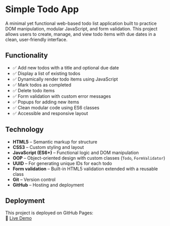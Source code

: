 # Simple Todo App

A minimal yet functional web-based todo list application built to practice DOM manipulation, modular JavaScript, and form validation. This project allows users to create, manage, and view todo items with due dates in a clean, user-friendly interface.

## Functionality

- ✅ Add new todos with a title and optional due date
- ✅ Display a list of existing todos
- ✅ Dynamically render todo items using JavaScript
- ✅ Mark todos as completed
- ✅ Delete todo items
- ✅ Form validation with custom error messages
- ✅ Popups for adding new items
- ✅ Clean modular code using ES6 classes
- ✅ Accessible and responsive layout

## Technology

- **HTML5** – Semantic markup for structure
- **CSS3** – Custom styling and layout
- **JavaScript (ES6+)** – Functional logic and DOM manipulation
- **OOP** – Object-oriented design with custom classes (`Todo`, `FormValidator`)
- **UUID** – For generating unique IDs for each todo
- **Form validation** – Built-in HTML5 validation extended with a reusable class
- **Git** – Version control
- **GitHub** – Hosting and deployment

## Deployment

This project is deployed on GitHub Pages:  
🔗 [Live Demo](https://castaneda012.github.io/se_project_todo-app/)
